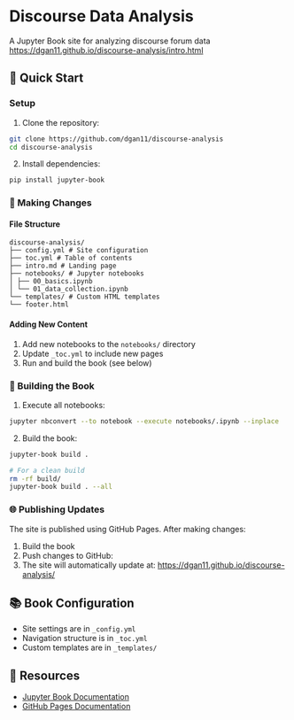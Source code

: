 # Discourse Data Analysis

A Jupyter Book site for analyzing discourse forum data
https://dgan11.github.io/discourse-analysis/intro.html


## 🚀 Quick Start

### Setup
1. Clone the repository:
```bash
git clone https://github.com/dgan11/discourse-analysis
cd discourse-analysis
```
2. Install dependencies:
```bash
pip install jupyter-book
```
### 📝 Making Changes

#### File Structure
```
discourse-analysis/
├── config.yml # Site configuration
├── toc.yml # Table of contents
├── intro.md # Landing page
├── notebooks/ # Jupyter notebooks
│ ├── 00_basics.ipynb
│ └── 01_data_collection.ipynb
└── templates/ # Custom HTML templates
└── footer.html
```

#### Adding New Content
1. Add new notebooks to the `notebooks/` directory
2. Update `_toc.yml` to include new pages
3. Run and build the book (see below)

### 🔨 Building the Book

1. Execute all notebooks:
```bash
jupyter nbconvert --to notebook --execute notebooks/.ipynb --inplace
```
2. Build the book:
```bash
jupyter-book build .

# For a clean build
rm -rf build/
jupyter-book build . --all
```

### 🌐 Publishing Updates

The site is published using GitHub Pages. After making changes:

1. Build the book
2. Push changes to GitHub:
3. The site will automatically update at: https://dgan11.github.io/discourse-analysis/

## 📚 Book Configuration

- Site settings are in `_config.yml`
- Navigation structure is in `_toc.yml`
- Custom templates are in `_templates/`

## 📖 Resources

- [Jupyter Book Documentation](https://jupyterbook.org/)
- [GitHub Pages Documentation](https://docs.github.com/en/pages)